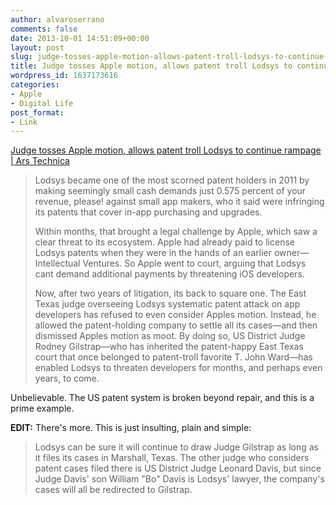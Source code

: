 ```yaml
---
author: alvaroserrano
comments: false
date: 2013-10-01 14:51:09+00:00
layout: post
slug: judge-tosses-apple-motion-allows-patent-troll-lodsys-to-continue-rampage
title: Judge tosses Apple motion, allows patent troll Lodsys to continue rampage
wordpress_id: 1637173616
categories:
- Apple
- Digital Life
post_format:
- Link
---
```


[Judge tosses Apple motion, allows patent troll Lodsys to continue rampage | Ars Technica](http://arstechnica.com/tech-policy/2013/09/judge-tosses-apple-motion-allows-patent-troll-lodsys-to-continue-rampage/)



<blockquote>Lodsys became one of the most scorned patent holders in 2011 by making seemingly small cash demands just 0.575 percent of your revenue, please! against small app makers, who it said were infringing its patents that cover in-app purchasing and upgrades.

Within months, that brought a legal challenge by Apple, which saw a clear threat to its ecosystem. Apple had already paid to license Lodsys patents when they were in the hands of an earlier owner—Intellectual Ventures. So Apple went to court, arguing that Lodsys cant demand additional payments by threatening iOS developers.

Now, after two years of litigation, its back to square one. The East Texas judge overseeing Lodsys systematic patent attack on app developers has refused to even consider Apples motion. Instead, he allowed the patent-holding company to settle all its cases—and then dismissed Apples motion as moot. By doing so, US District Judge Rodney Gilstrap—who has inherited the patent-happy East Texas court that once belonged to patent-troll favorite T. John Ward—has enabled Lodsys to threaten developers for months, and perhaps even years, to come.</blockquote>



Unbelievable. The US patent system is broken beyond repair, and this is a prime example.

**EDIT:** There's more. This is just insulting, plain and simple:



<blockquote>Lodsys can be sure it will continue to draw Judge Gilstrap as long as it files its cases in Marshall, Texas. The other judge who considers patent cases filed there is US District Judge Leonard Davis, but since Judge Davis' son William "Bo" Davis is Lodsys' lawyer, the company's cases will all be redirected to Gilstrap. </blockquote>
